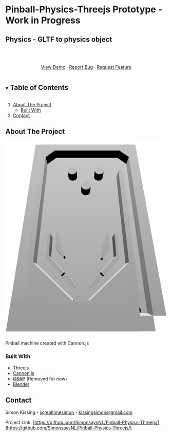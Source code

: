 # Pinball-Physics-Threejs Prototype - Work in Progress
## Physics - GLTF to physics object

<br />
<p align="center">
    <br />
    <a href="https://raw.githack.com/SimonsaysNL/Pinball-Physics-Threejs/main/pinball/index.html">View Demo</a>
    ·
    <a href="https://github.com/SimonsaysNL/Pinball-Physics-Threejs/issues">Report Bug</a>
    ·
    <a href="https://github.com/SimonsaysNL/Pinball-Physics-Threejs/issues">Request Feature</a>
  </p>
</p>



<!-- TABLE OF CONTENTS -->
<details open="open">
  <summary><h2 style="display: inline-block">Table of Contents</h2></summary>
  <ol>
    <li>
      <a href="#about-the-project">About The Project</a>
      <ul>
        <li><a href="#built-with">Built With</a></li>
      </ul>
    </li>
    <li><a href="#contact">Contact</a></li>
  </ol>
</details>



<!-- ABOUT THE PROJECT -->
## About The Project

![](pinball-physics.PNG)

Pinball machine created with Cannon.js


### Built With

* [Threejs](https://threejs.org/)
* [Cannon.js](https://github.com/schteppe/cannon.js)
* ~~[GSAP](https://greensock.com/gsap/)~~ (Removed for now)
* [Blender](https://www.blender.org/)



<!-- CONTACT -->
## Contact


Simon Kissing - [@realtimesimon](https://twitter.com/realtimesimon) - kissingsimon@gmail.com

Project Link: [https://github.com/SimonsaysNL/Pinball-Physics-Threejs/](https://github.com/SimonsaysNL/Pinball-Physics-Threejs/)

